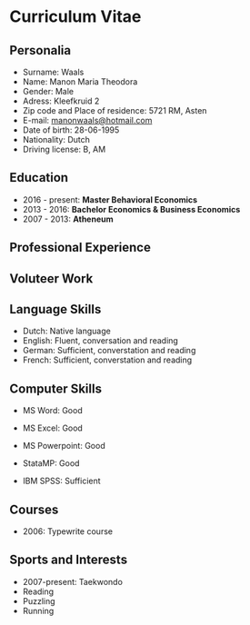 Curriculum Vitae
=================
Personalia
-------------
* Surname: Waals
* Name: Manon Maria Theodora
* Gender: Male
* Adress: Kleefkruid 2
* Zip code and Place of residence: 5721 RM, Asten
* E-mail: manonwaals@hotmail.com
* Date of birth: 28-06-1995
* Nationality: Dutch
* Driving license: B, AM

Education
----------
* 2016 - present: **Master Behavioral Economics**
* 2013 - 2016: **Bachelor Economics & Business Economics**
* 2007 - 2013: **Atheneum**

Professional Experience
-----------------------

Voluteer Work
-------------

Language Skills
----------------
* Dutch: Native language
* English: Fluent, conversation and reading
* German: Sufficient, converstation and reading
* French: Sufficient, converstation and reading

Computer Skills
-----------------
* MS Word: Good
* MS Excel: Good
* MS Powerpoint: Good

* StataMP: Good
* IBM SPSS: Sufficient

Courses
--------------
* 2006: Typewrite course

Sports and Interests
--------------------
* 2007-present: Taekwondo
* Reading
* Puzzling
* Running
